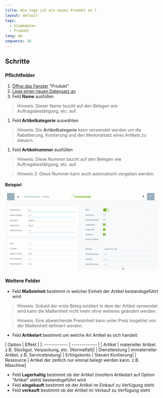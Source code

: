 ```yaml
---
title: Wie lege ich ein neues Produkt an ?
layout: default
tags:
  - Stammdaten
  - Produkt
lang: de
sequence: 10
---
```

## Schritte
### Pflichtfelder

1. [Öffne das Fenster](Menu) "Produkt"
1. [Lege einen neuen Datensatz an](Neuer_Datensatz_Fenster_Webui)
1. Feld **Name** ausfüllen
> Hinweis: Dieser Name taucht auf den Belegen wie Auftragsbestätigung, etc. auf.

1. Feld **Artikelkategorie** auswählen
> Hinweis: Die **Artikelkategorie** kann verwendet werden um die Rabattierung, Kontierung und den Merkmalsatz eines Artikels zu steuern.

1. Feld **Artikelnummer** ausfüllen

 > Hinweis: Diese Nummer taucht auf den Belegen wie Auftragsbestätigung, etc. auf.

 > Hinweis 2: Diese Nummer kann auch automatisch vergeben werden.

#### Beispiel

![](assets/neuesprodukt.gif)

### Weitere Felder

- Feld **Maßeinheit** bestimmt in welcher Einheit der Artikel bestandsgeführt wird

 > Hinweis: Sobald der erste Beleg existiert in dem der Artikel verwendet wird kann die Maßeinheit nicht mehr ohne weiteres geändert werden.

 > Hinweis: Eine abweichende Preisinheit kann unter Preis losgelöst von der Maßeinheit definiert werden.

- Feld **Artikelart** bestimmt um welche Art Artikel es sich handelt.

|	Option | Effekt |
|:	------------ | ------------- |
|	Artikel | materieller Artikel. z.B. Stückgut, Verpackung, etc. (Normalfall)|
|	Dienstleistung | immaterieller Artikel. z.B. Serviceleistung|
|	Erfolgskonto | Steuert Kontierung|
|	Ressource | Artikel der zeitlich nur einmal belegt werden kann. z.B. Maschine|

- Feld **Lagerhaltig** bestimmt ob der Artikel (insofern Artikelart auf Option "Artikel" steht) bestandsgeführt wird
- Feld **eingekauft** bestimmt ob der Artikel im Einkauf zu Verfügung steht
- Feld **verkauft** bestimmt ob der Artikel im Verkauf zu Verfügung steht
